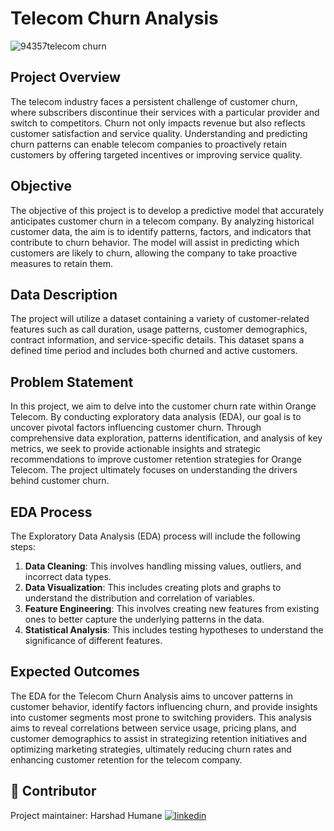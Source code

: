 # Telecom Churn Analysis

![94357telecom churn](https://github.com/harshadhumane18/Telecom-churn-analysis/assets/150341445/243b73cb-d3ba-42c7-b55b-caafc1b730e0)


## Project Overview
The telecom industry faces a persistent challenge of customer churn, where subscribers discontinue their services with a particular provider and switch to competitors. Churn not only impacts revenue but also reflects customer satisfaction and service quality. Understanding and predicting churn patterns can enable telecom companies to proactively retain customers by offering targeted incentives or improving service quality.

## Objective
The objective of this project is to develop a predictive model that accurately anticipates customer churn in a telecom company. By analyzing historical customer data, the aim is to identify patterns, factors, and indicators that contribute to churn behavior. The model will assist in predicting which customers are likely to churn, allowing the company to take proactive measures to retain them.

## Data Description
The project will utilize a dataset containing a variety of customer-related features such as call duration, usage patterns, customer demographics, contract information, and service-specific details. This dataset spans a defined time period and includes both churned and active customers.

## Problem Statement
In this project, we aim to delve into the customer churn rate within Orange Telecom. By conducting exploratory data analysis (EDA), our goal is to uncover pivotal factors influencing customer churn. Through comprehensive data exploration, patterns identification, and analysis of key metrics, we seek to provide actionable insights and strategic recommendations to improve customer retention strategies for Orange Telecom. The project ultimately focuses on understanding the drivers behind customer churn.

## EDA Process
The Exploratory Data Analysis (EDA) process will include the following steps:
1. **Data Cleaning**: This involves handling missing values, outliers, and incorrect data types.
2. **Data Visualization**: This includes creating plots and graphs to understand the distribution and correlation of variables.
3. **Feature Engineering**: This involves creating new features from existing ones to better capture the underlying patterns in the data.
4. **Statistical Analysis**: This includes testing hypotheses to understand the significance of different features.

## Expected Outcomes
The EDA for the Telecom Churn Analysis aims to uncover patterns in customer behavior, identify factors influencing churn, and provide insights into customer segments most prone to switching providers. This analysis aims to reveal correlations between service usage, pricing plans, and customer demographics to assist in strategizing retention initiatives and optimizing marketing strategies, ultimately reducing churn rates and enhancing customer retention for the telecom company.

## 🚀 Contributor
Project maintainer: Harshad Humane 
[![linkedin](https://img.shields.io/badge/linkedin-0A66C2?style=for-the-badge&logo=linkedin&logoColor=white)](https://www.linkedin.com/in/harshad-humane-742729238/)

